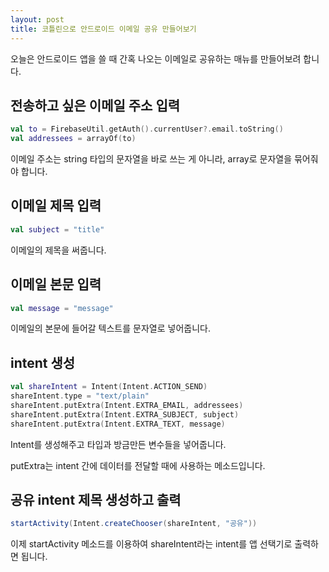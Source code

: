 ```yaml
---
layout: post
title: 코틀린으로 안드로이드 이메일 공유 만들어보기
---
```


오늘은 안드로이드 앱을 쓸 때 간혹 나오는 이메일로 공유하는 매뉴를 만들어보려 합니다.

## 전송하고 싶은 이메일 주소 입력

```kotlin
val to = FirebaseUtil.getAuth().currentUser?.email.toString()
val addressees = arrayOf(to)
```

이메일 주소는 string 타입의 문자열을 바로 쓰는 게 아니라, array로 문자열을 묶어줘야 합니다.

## 이메일 제목 입력

```kotlin
val subject = "title"
```

이메일의 제목을 써줍니다.

## 이메일 본문 입력

```kotlin
val message = "message"
```

이메일의 본문에 들어갈 텍스트를 문자열로 넣어줍니다.

## intent 생성

```kotlin
val shareIntent = Intent(Intent.ACTION_SEND)
shareIntent.type = "text/plain"
shareIntent.putExtra(Intent.EXTRA_EMAIL, addressees)
shareIntent.putExtra(Intent.EXTRA_SUBJECT, subject)
shareIntent.putExtra(Intent.EXTRA_TEXT, message)
```

Intent를 생성해주고 타입과 방금만든 변수들을 넣어줍니다.

putExtra는 intent 간에 데이터를 전달할 때에 사용하는 메소드입니다.

## 공유 intent 제목 생성하고 출력

```java
startActivity(Intent.createChooser(shareIntent, "공유"))
```

이제 startActivity 메소드를 이용하여 shareIntent라는 intent를 앱 선택기로 출력하면 됩니다.
